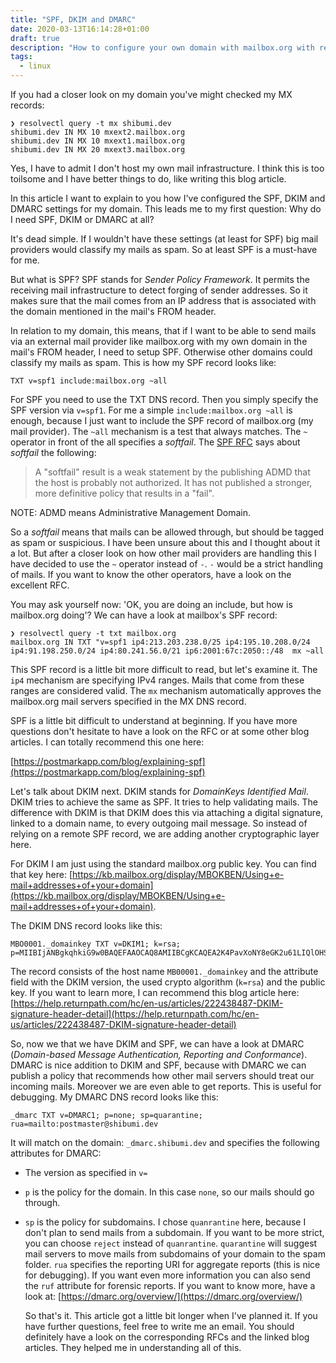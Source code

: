 ```yaml
---
title: "SPF, DKIM and DMARC"
date: 2020-03-13T16:14:28+01:00
draft: true
description: "How to configure your own domain with mailbox.org with respect to DKIM, DMARC and SPF"
tags:
  - linux
---
```


If you had a closer look on my domain you've might checked my MX records:

```
❯ resolvectl query -t mx shibumi.dev
shibumi.dev IN MX 10 mxext2.mailbox.org
shibumi.dev IN MX 10 mxext1.mailbox.org
shibumi.dev IN MX 20 mxext3.mailbox.org
```

Yes, I have to admit I don't host my own mail infrastructure.  I think this is
too toilsome and I have better things to do, like writing this blog article.

In this article I want to explain to you how I've configured the SPF, DKIM and
DMARC settings for my domain. This leads me to my first question: Why do I need
SPF, DKIM or DMARC at all?

It's dead simple. If I wouldn't have these settings (at least for SPF) big mail
providers would classify my mails as spam. So at least SPF is a must-have for me.

But what is SPF? SPF stands for *Sender Policy Framework*. It permits the
receiving mail infrastructure to detect forging of sender addresses. So it
makes sure that the mail comes from an IP address that is associated with the
domain mentioned in the mail's FROM header.

In relation to my domain, this means, that if I want to be able to send mails
via an external mail provider like mailbox.org with my own domain in the mail's
FROM header, I need to setup SPF. Otherwise other domains could classify my
mails as spam. This is how my SPF record looks like:

```
TXT v=spf1 include:mailbox.org ~all
```

For SPF you need to use the TXT DNS record. Then you simply specify the SPF
version via `v=spf1`.  For me a simple `include:mailbox.org ~all` is enough,
because I just want to include the SPF record of mailbox.org (my mail
provider). The `~all` mechanism is a test that always matches. The `~` operator
in front of the all specifies a *softfail*. The [SPF
RFC](https://tools.ietf.org/html/rfc7208#section-5.1) says about *softfail* the
following:

> A "softfail" result is a weak statement by the publishing ADMD that
> the host is probably not authorized.  It has not published a
> stronger, more definitive policy that results in a "fail".

NOTE: ADMD means Administrative Management Domain.

So a *softfail* means that mails can be allowed through, but should be tagged
as spam or suspicious.  I have been unsure about this and I thought about it a
lot. But after a closer look on how other mail providers are handling this I
have decided to use the `~` operator instead of `-`. `-` would be a strict
handling of mails. If you want to know the other operators, have a look on the
excellent RFC.

You may ask yourself now: 'OK, you are doing an include, but how is mailbox.org doing'?
We can have a look at mailbox's SPF record:

```
❯ resolvectl query -t txt mailbox.org
mailbox.org IN TXT "v=spf1 ip4:213.203.238.0/25 ip4:195.10.208.0/24 ip4:91.198.250.0/24 ip4:80.241.56.0/21 ip6:2001:67c:2050::/48  mx ~all
```

This SPF record is a little bit more difficult to read, but let's examine it.
The `ip4` mechanism are specifying IPv4 ranges. Mails that come from these ranges are considered valid.
The `mx` mechanism automatically approves the mailbox.org mail servers specified in the MX DNS record.

SPF is a little bit difficult to understand at beginning. If you have more questions don't hesitate to have a look on the RFC or at some other blog articles. I can totally recommend this one here:

[https://postmarkapp.com/blog/explaining-spf](https://postmarkapp.com/blog/explaining-spf)

Let's talk about DKIM next. DKIM stands for *DomainKeys Identified Mail*.  DKIM
tries to achieve the same as SPF. It tries to help validating mails.  The
difference with DKIM is that DKIM does this via attaching a digital signature,
linked to a domain name, to every outgoing mail message. So instead of relying
on a remote SPF record, we are adding another cryptographic layer here.

For DKIM I am just using the standard mailbox.org public key. You can find that key here: [https://kb.mailbox.org/display/MBOKBEN/Using+e-mail+addresses+of+your+domain](https://kb.mailbox.org/display/MBOKBEN/Using+e-mail+addresses+of+your+domain).

The DKIM DNS record looks like this:

```
MBO0001._domainkey TXT v=DKIM1; k=rsa; p=MIIBIjANBgkqhkiG9w0BAQEFAAOCAQ8AMIIBCgKCAQEA2K4PavXoNY8eGK2u61LIQlOHS8f5sWsCK5b+HMOfo0M+aNHwfqlVdzi/IwmYnuDKuXYuCllrgnxZ4fG4yVaux58v9grVsFHdzdjPlAQfp5rkiETYpCMZwgsmdseJ4CoZaosPHLjPumFE/Ua2WAQQljnunsM9TONM9L6KxrO9t5IISD1XtJb0bq1lVI/e72k3mnPd/q77qzhTDmwN4TSNJZN8sxzUJx9HNSMRRoEIHSDLTIJUK+Up8IeCx0B7CiOzG5w/cHyZ3AM5V8lkqBaTDK46AwTkTVGJf59QxUZArG3FEH5vy9HzDmy0tGG+053/x4RqkhqMg5/ClDm+lpZqWwIDAQAB
```

The record consists of the host name `MB00001._domainkey` and the attribute field with the DKIM version, the used crypto algorithm (`k=rsa`) and the public key. If you want to learn more, I can recommend this blog article here: [https://help.returnpath.com/hc/en-us/articles/222438487-DKIM-signature-header-detail](https://help.returnpath.com/hc/en-us/articles/222438487-DKIM-signature-header-detail)

So, now we that we have DKIM and SPF, we can have a look at DMARC
(*Domain-based Message Authentication, Reporting and Conformance*). DMARC is
nice addition to DKIM and SPF, because with DMARC we can publish a policy that
recommends how other mail servers should treat our incoming mails. Moreover we
are even able to get reports. This is useful for debugging. My DMARC DNS record
looks like this:

```
_dmarc TXT v=DMARC1; p=none; sp=quarantine; rua=mailto:postmaster@shibumi.dev
```

It will match on the domain: `_dmarc.shibumi.dev` and specifies the following
attributes for DMARC:

* The version as specified in `v=`
* `p` is the policy for the domain. In this case `none`, so our mails should go
  through.
* `sp` is the policy for subdomains. I chose `quanrantine` here, because I
  don't plan to send mails from a subdomain. If you want to be more strict, you
  can choose `reject` instead of `quanrantine`. `quarantine` will suggest mail
  servers to move mails from subdomains of your domain to the spam folder.
  `rua` specifies the reporting URI for aggregate reports (this is nice for
  debugging). If you want even more information you can also send the `ruf`
  attribute for forensic reports. If you want to know more, have a look at:
  [https://dmarc.org/overview/](https://dmarc.org/overview/)

  So that's it. This article got a little bit longer when I've planned it. If
  you have further questions, feel free to write me an email. You should
  definitely have a look on the corresponding RFCs and the linked blog
  articles. They helped me in understanding all of this.
